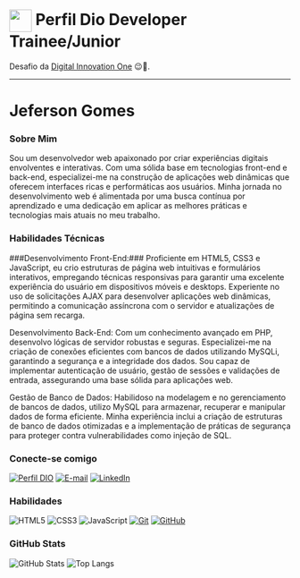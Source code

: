 <h1>
    <a href="https://www.dio.me/">
     <img align="center" width="40px" src="https://hermes.digitalinnovation.one/assets/diome/logo-minimized.png"></a>
    <span> Perfil Dio Developer Trainee/Junior </span>
</h1>

Desafio da [Digital Innovation One](https://www.dio.me/) 😉🚀.


---

# Jeferson Gomes

### Sobre Mim

Sou um desenvolvedor web apaixonado por criar experiências digitais envolventes e interativas. Com uma sólida base em tecnologias front-end e back-end, especializei-me na construção de aplicações web dinâmicas que oferecem interfaces ricas e performáticas aos usuários. Minha jornada no desenvolvimento web é alimentada por uma busca contínua por aprendizado e uma dedicação em aplicar as melhores práticas e tecnologias mais atuais no meu trabalho.

### Habilidades Técnicas

###Desenvolvimento Front-End:### Proficiente em HTML5, CSS3 e JavaScript, eu crio estruturas de página web intuitivas e formulários interativos, empregando técnicas responsivas para garantir uma excelente experiência do usuário em dispositivos móveis e desktops. Experiente no uso de solicitações AJAX para desenvolver aplicações web dinâmicas, permitindo a comunicação assíncrona com o servidor e atualizações de página sem recarga.

Desenvolvimento Back-End: Com um conhecimento avançado em PHP, desenvolvo lógicas de servidor robustas e seguras. Especializei-me na criação de conexões eficientes com bancos de dados utilizando MySQLi, garantindo a segurança e a integridade dos dados. Sou capaz de implementar autenticação de usuário, gestão de sessões e validações de entrada, assegurando uma base sólida para aplicações web.

Gestão de Banco de Dados: Habilidoso na modelagem e no gerenciamento de bancos de dados, utilizo MySQL para armazenar, recuperar e manipular dados de forma eficiente. Minha experiência inclui a criação de estruturas de banco de dados otimizadas e a implementação de práticas de segurança para proteger contra vulnerabilidades como injeção de SQL.
  
### Conecte-se comigo
[![Perfil DIO](https://img.shields.io/badge/-Meu%20Perfil%20na%20DIO-30A3DC?style=for-the-badge)](https://web.dio.me/users/jefersonogomes?tab=skills)
[![E-mail](https://img.shields.io/badge/-Email-000?style=for-the-badge&logo=microsoft-outlook&logoColor=E94D5F)](mailto:Jefesonogomes@gmail.com)
[![LinkedIn](https://img.shields.io/badge/-LinkedIn-000?style=for-the-badge&logo=linkedin&logoColor=30A3DC)](https://www.linkedin.com/in/jeferson-gomes-a8304726b/)


### Habilidades
![HTML5](https://img.shields.io/badge/HTML-000?style=for-the-badge&logo=html5&logoColor=30A3DC)
![CSS3](https://img.shields.io/badge/CSS3-000?style=for-the-badge&logo=css3&logoColor=E94D5F)
![JavaScript](https://img.shields.io/badge/JavaScript-000?style=for-the-badge&logo=javascript&logoColor=30A3DC)
[![Git](https://img.shields.io/badge/Git-000?style=for-the-badge&logo=git&logoColor=E94D5F)](https://git-scm.com/doc) 
[![GitHub](https://img.shields.io/badge/GitHub-000?style=for-the-badge&logo=github&logoColor=30A3DC)](https://docs.github.com/)

### GitHub Stats
![GitHub Stats](https://github-readme-stats.vercel.app/api?username=Jeferson-GG&theme=transparent&bg_color=000&border_color=FF0000&show_icons=true&icon_color=30A3DC&title_color=FF0000&text_color=FFF)
![Top Langs](https://github-readme-stats-git-masterrstaa-rickstaa.vercel.app/api/top-langs/?username=Jeferson-GG&layout=compact&bg_color=000&border_color=FF0000&title_color=FF0000&text_color=FFF)
